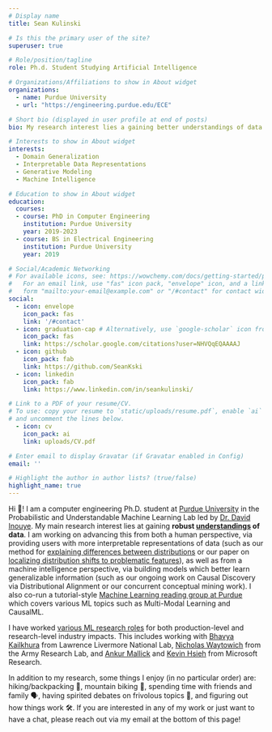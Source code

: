 ```yaml
---
# Display name
title: Sean Kulinski

# Is this the primary user of the site?
superuser: true

# Role/position/tagline
role: Ph.d. Student Studying Artificial Intelligence

# Organizations/Affiliations to show in About widget
organizations:
  - name: Purdue University
  - url: "https://engineering.purdue.edu/ECE"

# Short bio (displayed in user profile at end of posts)
bio: My research interest lies a gaining better understandings of data from both a human perspective (via interpretable data representations) and a machine intelligence perspective (via learning generalizable representations). Namely, this means the problems I tend to work with are domain adaptation, generalization, and shift understanding; knowledge representation; CausalML; and all that comes with it.

# Interests to show in About widget
interests:
  - Domain Generalization
  - Interpretable Data Representations
  - Generative Modeling
  - Machine Intelligence

# Education to show in About widget
education:
  courses:
  - course: PhD in Computer Engineering
    institution: Purdue University
    year: 2019-2023
  - course: BS in Electrical Engineering
    institution: Purdue University
    year: 2019

# Social/Academic Networking
# For available icons, see: https://wowchemy.com/docs/getting-started/page-builder/#icons
#   For an email link, use "fas" icon pack, "envelope" icon, and a link in the
#   form "mailto:your-email@example.com" or "/#contact" for contact widget.
social:
  - icon: envelope
    icon_pack: fas
    link: '/#contact'
  - icon: graduation-cap # Alternatively, use `google-scholar` icon from `ai` icon pack
    icon_pack: fas
    link: https://scholar.google.com/citations?user=NHVQqEQAAAAJ
  - icon: github
    icon_pack: fab
    link: https://github.com/SeanKski
  - icon: linkedin
    icon_pack: fab
    link: https://www.linkedin.com/in/seankulinski/

# Link to a PDF of your resume/CV.
# To use: copy your resume to `static/uploads/resume.pdf`, enable `ai` icons in `params.toml`,
# and uncomment the lines below.
  - icon: cv
    icon_pack: ai
    link: uploads/CV.pdf

# Enter email to display Gravatar (if Gravatar enabled in Config)
email: ''

# Highlight the author in author lists? (true/false)
highlight_name: true
---
```


Hi :wave:! I am a computer engineering Ph.D. student at [Purdue University](https://engineering.purdue.edu/ECE) in the Probabilistic and Understandable Machine Learning Lab led by [Dr. David Inouye](https://www.davidinouye.com).
My main research interest lies at gaining **robust <u>understandings</u> of data**.
I am working on advancing this from both a human perspective, via providing users with more interpretable representations of data (such as our method for [explaining differences between distributions](https://www.seankulinski.com/publication/towards-explaining-image-based-shifts/) or our paper on [localizing distribution shifts to problematic features](https://www.seankulinski.com/publication/feature-shift-detection/)), as well as from a machine intelligence perspective, via building models which better learn generalizable information (such as our ongoing work on Causal Discovery via Distributional Alignment or our concurrent conceptual mining work).
I also co-run a tutorial-style [Machine Learning reading group at Purdue](https://engineering.purdue.edu/ChanGroup/MLreading.html) which covers various ML topics such as Multi-Modal Learning and CausalML.

I have worked [various ML research roles](#experience) for both production-level and research-level industry impacts.
This includes working with [Bhavya Kailkhura](https://scholar.google.com/citations?user=SQpJmOgAAAAJ&hl=en) from Lawrence Livermore National Lab, [Nicholas Waytowich](https://scholar.google.com/citations?user=leelUAgAAAAJ&hl=en) from the Army Research Lab, and [Ankur Mallick](https://scholar.google.co.in/citations?user=6SYGK8cAAAAJ&hl=en) and [Kevin Hsieh](https://scholar.google.com/citations?user=e7rXLKAAAAAJ&hl=en) from Microsoft Research.

In addition to my research, some things I enjoy (in no particular order) are:
 hiking/backpacking 🥾, mountain biking 🚵, spending time with friends and family 🗣️, having spirited debates on frivolous topics 💭, and figuring out how things work 🛠️.
If you are interested in any of my work or just want to have a chat, please reach out via my email at the bottom of this page! 

